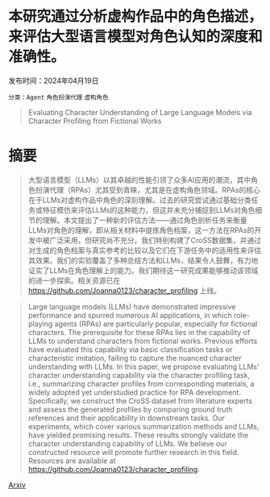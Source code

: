 # 本研究通过分析虚构作品中的角色描述，来评估大型语言模型对角色认知的深度和准确性。

发布时间：2024年04月19日

`分类：Agent` `角色扮演代理` `虚构角色`

> Evaluating Character Understanding of Large Language Models via Character Profiling from Fictional Works

# 摘要

> 大型语言模型（LLMs）以其卓越的性能引领了众多AI应用的潮流，其中角色扮演代理（RPAs）尤其受到青睐，尤其是在虚构角色领域。RPAs的核心在于LLMs对虚构作品中角色的深刻理解。过去的研究尝试通过基础分类任务或特征模仿来评估LLMs的这种能力，但这并未充分捕捉到LLMs对角色细节的理解。本文提出了一种新的评估方法——通过角色剖析任务来衡量LLMs对角色的理解，即从相关材料中提炼角色档案，这一方法在RPAs的开发中被广泛采用，但研究尚不充分。我们特别构建了CroSS数据集，并通过对生成的角色档案与真实参考的比较以及它们在下游任务中的适用性来评估其效果。我们的实验覆盖了多种总结方法和LLMs，结果令人鼓舞，有力地证实了LLMs在角色理解上的能力。我们期待这一研究成果能够推动该领域的进一步探索。相关资源已在 https://github.com/Joanna0123/character_profiling 上线。

> Large language models (LLMs) have demonstrated impressive performance and spurred numerous AI applications, in which role-playing agents (RPAs) are particularly popular, especially for fictional characters. The prerequisite for these RPAs lies in the capability of LLMs to understand characters from fictional works. Previous efforts have evaluated this capability via basic classification tasks or characteristic imitation, failing to capture the nuanced character understanding with LLMs. In this paper, we propose evaluating LLMs' character understanding capability via the character profiling task, i.e., summarizing character profiles from corresponding materials, a widely adopted yet understudied practice for RPA development. Specifically, we construct the CroSS dataset from literature experts and assess the generated profiles by comparing ground truth references and their applicability in downstream tasks. Our experiments, which cover various summarization methods and LLMs, have yielded promising results. These results strongly validate the character understanding capability of LLMs. We believe our constructed resource will promote further research in this field. Resources are available at https://github.com/Joanna0123/character_profiling.

[Arxiv](https://arxiv.org/abs/2404.12726)